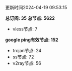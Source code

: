更新时间2024-04-19 09:53:15

**总订阅: 35**
**总节点: 5622**
- vless节点: 7

**google ping有效节点: 152**
- trojan节点: 24
- ss节点: 72
- v2ray节点: 56
